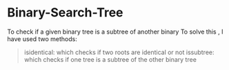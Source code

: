 # Binary-Search-Tree
To check if a given binary tree is a subtree of another binary
To solve this , I have used two methods:
> isidentical: which checks if two roots are identical or not
>issubtree: which checks if one tree is a subtree of the other binary tree
